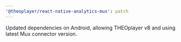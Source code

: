 ```yaml
---
'@theoplayer/react-native-analytics-mux': patch
---
```


Updated dependencies on Android, allowing THEOplayer v8 and using latest Mux connector version.
